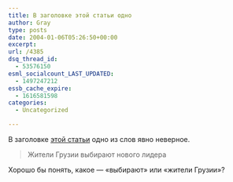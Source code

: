 ```yaml
---
title: В заголовке этой статьи одно
author: Gray
type: posts
date: 2004-01-06T05:26:50+00:00
excerpt:
url: /4385
dsq_thread_id:
  - 53576150
esml_socialcount_LAST_UPDATED:
  - 1497247212
essb_cache_expire:
  - 1616581598
categories:
  - Uncategorized

---
```








В заголовке <a href="http://www.obozrevatel.com.ua/press/110888.html" target="_blank">этой статьи</a> одно из слов явно неверное.

> Жители Грузии выбирают нового лидера

Хорошо бы понять, какое &#8212; &#171;выбирают&#187; или &#171;жители Грузии&#187;?